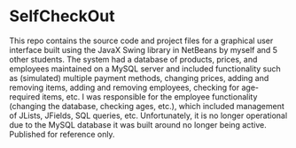 # SelfCheckOut

This repo contains the source code and project files for a graphical user interface built using the JavaX Swing library in NetBeans by myself and 5 other students. The system had a database of products, prices, and employees maintained on a MySQL server and included functionality such as (simulated) multiple payment methods, changing prices, adding and removing items, adding and removing employees, checking for age-required items, etc. I was responsible for the employee functionality (changing the database, checking ages, etc.), which included management of JLists, JFields, SQL queries, etc. Unfortunately, it is no longer operational due to the MySQL database it was built around no longer being active. Published for reference only.

